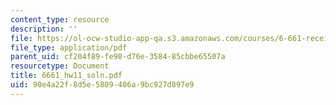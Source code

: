 ```yaml
---
content_type: resource
description: ''
file: https://ol-ocw-studio-app-qa.s3.amazonaws.com/courses/6-661-receivers-antennas-and-signals-spring-2003/90e4a22f8d5e5809406a9bc927d897e9_6661_hw11_soln.pdf
file_type: application/pdf
parent_uid: cf204f89-fe98-d76e-3584-85cbbe65507a
resourcetype: Document
title: 6661_hw11_soln.pdf
uid: 90e4a22f-8d5e-5809-406a-9bc927d897e9
---
```

